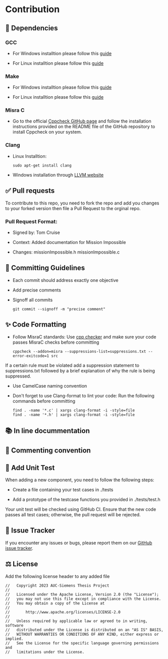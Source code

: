 # Contribution 
## 🔨 Dependencies 

### GCC

 - For Windows installtion please follow this [guide](https://www.guru99.com/c-gcc-install.html)

- For Linux installtion please follow this [guide](https://www.geeksforgeeks.org/how-to-install-gcc-compiler-on-linux/)

### Make

 - For Windows installtion please follow this [guide](https://www.guru99.com/c-gcc-install.html)

- For Linux installtion please follow this [guide](https://www.geeksforgeeks.org/how-to-install-gcc-compiler-on-linux/)

### Misra C

- Go to the official [Cppcheck GitHub page](https://github.com/danmar/cppcheck) and follow the installation instructions provided on the README file of the GitHub repository to install Cppcheck on your system.

### Clang 

- Linux Installtion:

      sudo apt-get install clang

- Windows installation through [LLVM website](https://releases.llvm.org/download.html)





## ✅ Pull requests

To contribute to this repo, you need to fork the repo and add you changes to your forked version then file a Pull Request to the orginal repo.

### Pull Request Format:

- Signed by: Tom Cruise

- Context: Added documentation for Mission Impossible

- Changes: missionImpossible.h missionImpossible.c

## 🚀 Committing Guidelines

- Each commit should address exactly one objective

- Add precise comments

- Signoff all commits

      git commit --signoff -m "precise comment"

## ✨ Code Formatting

- Follow MisraC standards: Use [cpp checker](https://github.com/danmar/cppcheck) and make sure your code passes MisraC checks before committing

      cppcheck --addon=misra --suppressions-list=suppressions.txt --error-exitcode=1 src

If a certain rule must be violated add a suppression statement to suppressions.txt followed by a brief explanation of why the rule is being suppressed.

- Use CamelCase naming convention

- Don't forget to use Clang-format to lint your code: Run the following commands before committing

      find . -name '*.c' | xargs clang-format -i -style=file
      find . -name '*.h' | xargs clang-format -i -style=file

## 📚 In line docummentation

## 📝 Commenting convention

## 👷 Add Unit Test

When adding a new component, you need to follow the following steps:

- Create a file containing your test cases in ./tests

- Add a prototype of the testcase functions you provided in ./tests/test.h

Your unit test will be checked using GitHub CI. Ensure that the new code passes all test cases; otherwise, the pull request will be rejected.

## 📝 Issue Tracker

If you encounter any issues or bugs, please report them on our [GitHub issue tracker](https://github.com/kanndil/multicoreOS/issues).

## ⚖️ License

Add the following license header to any added file

    //   Copyright 2023 AUC-Siemens Thesis Project
    //
    //   Licensed under the Apache License, Version 2.0 (the "License");
    //   you may not use this file except in compliance with the License.
    //   You may obtain a copy of the License at
    //
    //       http://www.apache.org/licenses/LICENSE-2.0
    //
    //   Unless required by applicable law or agreed to in writing, software
    //   distributed under the License is distributed on an "AS IS" BASIS,
    //   WITHOUT WARRANTIES OR CONDITIONS OF ANY KIND, either express or implied.
    //   See the License for the specific language governing permissions and
    //   limitations under the License.
